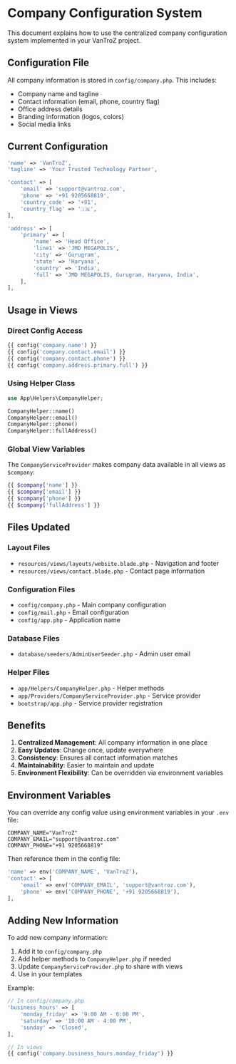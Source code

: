 # Company Configuration System

This document explains how to use the centralized company configuration system implemented in your VanTroZ project.

## Configuration File

All company information is stored in `config/company.php`. This includes:

- Company name and tagline
- Contact information (email, phone, country flag)
- Office address details
- Branding information (logos, colors)
- Social media links

## Current Configuration

```php
'name' => 'VanTroZ',
'tagline' => 'Your Trusted Technology Partner',

'contact' => [
    'email' => 'support@vantroz.com',
    'phone' => '+91 9205668819',
    'country_code' => '+91',
    'country_flag' => '🇮🇳',
],

'address' => [
    'primary' => [
        'name' => 'Head Office',
        'line1' => 'JMD MEGAPOLIS',
        'city' => 'Gurugram',
        'state' => 'Haryana',
        'country' => 'India',
        'full' => 'JMD MEGAPOLIS, Gurugram, Haryana, India',
    ],
],
```

## Usage in Views

### Direct Config Access
```php
{{ config('company.name') }}
{{ config('company.contact.email') }}
{{ config('company.contact.phone') }}
{{ config('company.address.primary.full') }}
```

### Using Helper Class
```php
use App\Helpers\CompanyHelper;

CompanyHelper::name()
CompanyHelper::email()
CompanyHelper::phone()
CompanyHelper::fullAddress()
```

### Global View Variables
The `CompanyServiceProvider` makes company data available in all views as `$company`:

```php
{{ $company['name'] }}
{{ $company['email'] }}
{{ $company['phone'] }}
{{ $company['fullAddress'] }}
```

## Files Updated

### Layout Files
- `resources/views/layouts/website.blade.php` - Navigation and footer
- `resources/views/contact.blade.php` - Contact page information

### Configuration Files
- `config/company.php` - Main company configuration
- `config/mail.php` - Email configuration
- `config/app.php` - Application name

### Database Files
- `database/seeders/AdminUserSeeder.php` - Admin user email

### Helper Files
- `app/Helpers/CompanyHelper.php` - Helper methods
- `app/Providers/CompanyServiceProvider.php` - Service provider
- `bootstrap/app.php` - Service provider registration

## Benefits

1. **Centralized Management**: All company information in one place
2. **Easy Updates**: Change once, update everywhere
3. **Consistency**: Ensures all contact information matches
4. **Maintainability**: Easier to maintain and update
5. **Environment Flexibility**: Can be overridden via environment variables

## Environment Variables

You can override any config value using environment variables in your `.env` file:

```env
COMPANY_NAME="VanTroZ"
COMPANY_EMAIL="support@vantroz.com"
COMPANY_PHONE="+91 9205668819"
```

Then reference them in the config file:
```php
'name' => env('COMPANY_NAME', 'VanTroZ'),
'contact' => [
    'email' => env('COMPANY_EMAIL', 'support@vantroz.com'),
    'phone' => env('COMPANY_PHONE', '+91 9205668819'),
],
```

## Adding New Information

To add new company information:

1. Add it to `config/company.php`
2. Add helper methods to `CompanyHelper.php` if needed
3. Update `CompanyServiceProvider.php` to share with views
4. Use in your templates

Example:
```php
// In config/company.php
'business_hours' => [
    'monday_friday' => '9:00 AM - 6:00 PM',
    'saturday' => '10:00 AM - 4:00 PM',
    'sunday' => 'Closed',
],

// In views
{{ config('company.business_hours.monday_friday') }}
```